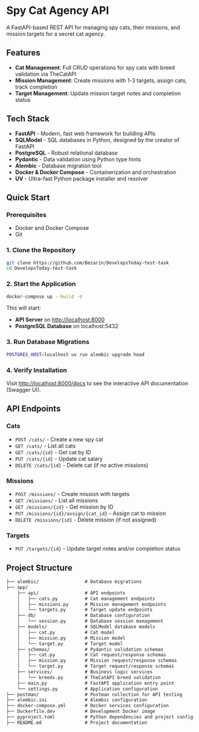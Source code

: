 # Spy Cat Agency API

A FastAPI-based REST API for managing spy cats, their missions, and mission targets for a secret cat agency.

## Features

- **Cat Management**: Full CRUD operations for spy cats with breed validation via TheCatAPI
- **Mission Management**: Create missions with 1-3 targets, assign cats, track completion
- **Target Management**: Update mission target notes and completion status

## Tech Stack

- **FastAPI** - Modern, fast web framework for building APIs
- **SQLModel** - SQL databases in Python, designed by the creator of FastAPI
- **PostgreSQL** - Robust relational database
- **Pydantic** - Data validation using Python type hints
- **Alembic** - Database migration tool
- **Docker & Docker Compose** - Containerization and orchestration
- **UV** - Ultra-fast Python package installer and resolver

## Quick Start

### Prerequisites

- Docker and Docker Compose
- Git

### 1. Clone the Repository

```bash
git clone https://github.com/Bezarin/DevelopsToday-test-task
cd DevelopsToday-test-task
```

### 2. Start the Application

```bash
docker-compose up --build -d
```

This will start:

- **API Server** on <http://localhost:8000>
- **PostgreSQL Database** on localhost:5432

### 3. Run Database Migrations

```bash
POSTGRES_HOST=localhost uv run alembic upgrade head
```

### 4. Verify Installation

Visit <http://localhost:8000/docs> to see the interactive API documentation (Swagger UI).

## API Endpoints

### Cats

- `POST /cats/` - Create a new spy cat
- `GET /cats/` - List all cats
- `GET /cats/{id}` - Get cat by ID
- `PUT /cats/{id}` - Update cat salary
- `DELETE /cats/{id}` - Delete cat (if no active missions)

### Missions

- `POST /missions/` - Create mission with targets
- `GET /missions/` - List all missions
- `GET /missions/{id}` - Get mission by ID
- `PUT /missions/{id}/assign/{cat_id}` - Assign cat to mission
- `DELETE /missions/{id}` - Delete mission (if not assigned)

### Targets

- `PUT /targets/{id}` - Update target notes and/or completion status

## Project Structure

```txt
├── alembic/                 # Database migrations
├── app/
    ├── api/                 # API endpoints
    │   ├── cats.py          # Cat management endpoints
    │   ├── missions.py      # Mission management endpoints
    │   └── targets.py       # Target update endpoints
    ├── db/                  # Database configuration
    │   └── session.py       # Database session management
    ├── models/              # SQLModel database models
    │   ├── cat.py           # Cat model
    │   ├── mission.py       # Mission model
    │   └── target.py        # Target model
    ├── schemas/             # Pydantic validation schemas
    │   ├── cat.py           # Cat request/response schemas
    │   ├── mission.py       # Mission request/response schemas
    │   └── target.py        # Target request/response schemas
    ├── services/            # Business logic services
    │   └── breeds.py        # TheCatAPI breed validation
    ├── main.py              # FastAPI application entry point
    └── settings.py          # Application configuration
├── postman/                 # Postman collection for API testing
├── alembic.ini              # Alembic configuration
├── docker-compose.yml       # Docker services configuration
├── Dockerfile.dev           # Development Docker image
├── pyproject.toml           # Python dependencies and project config
├── README.md                # Project documentation
```
